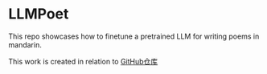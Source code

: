 # LLMPoet
This repo showcases how to finetune a pretrained LLM for writing poems in mandarin. 

This work is created in relation to [GitHub仓库](https://github.com/InternLM/Tutorial)
